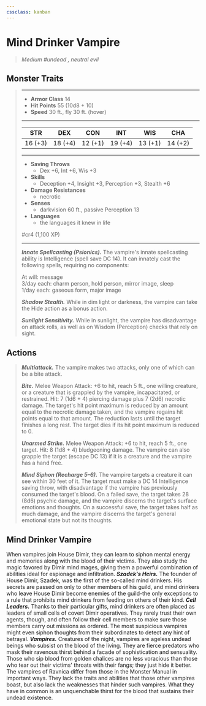 ```yaml
---
cssclass: kanban
---
```


# Mind Drinker Vampire
>*Medium #undead , neutral evil*
## Monster Traits
>___
>- **Armor Class** 14
>- **Hit Points** 55 (10d8 + 10)
>- **Speed** 30 ft., fly 30 ft. (hover)
>___
>|STR|DEX|CON|INT|WIS|CHA|
>|:---:|:---:|:---:|:---:|:---:|:---:|
>|16 (+3)|18 (+4)|12 (+1)|19 (+4)|13 (+1)|14 (+2)|
>___
>- **Saving Throws**
>	 - Dex +6, Int +6, Wis +3
>- **Skills**
>	 - Deception +4, Insight +3, Perception +3, Stealth +6
>- **Damage Resistances**
>	 - necrotic
>- **Senses**
>	 - darkvision 60 ft., passive Perception 13
>- **Languages**
>	 - the languages it knew in life
>
> #cr4 (1,100 XP)
>___
>***Innate Spellcasting (Psionics).*** The vampire's innate spellcasting ability is Intelligence (spell save DC 14). It can innately cast the following spells, requiring no components:  
>
>At will: message  
>3/day each: charm person, hold person, mirror image, sleep  
>1/day each: gaseous form, major image  
>
>
>***Shadow Stealth.*** While in dim light or darkness, the vampire can take the Hide action as a bonus action.  
>
>***Sunlight Sensitivity.*** While in sunlight, the vampire has disadvantage on attack rolls, as well as on Wisdom (Perception) checks that rely on sight.  
>
## Actions
>***Multiattack.*** The vampire makes two attacks, only one of which can be a bite attack.  
>
>***Bite.*** Melee Weapon Attack: +6 to hit, reach 5 ft., one willing creature, or a creature that is grappled by the vampire, incapacitated, or restrained. Hit: 7 (1d6 + 4) piercing damage plus 7 (2d6) necrotic damage. The target's hit point maximum is reduced by an amount equal to the necrotic damage taken, and the vampire regains hit points equal to that amount. The reduction lasts until the target finishes a long rest. The target dies if its hit point maximum is reduced to 0.  
>
>***Unarmed Strike.*** Melee Weapon Attack: +6 to hit, reach 5 ft., one target. Hit: 8 (1d8 + 4) bludgeoning damage. The vampire can also grapple the target (escape DC 13) if it is a creature and the vampire has a hand free.  
>
>***Mind Siphon (Recharge 5–6).*** The vampire targets a creature it can see within 30 feet of it. The target must make a DC 14 Intelligence saving throw, with disadvantage if the vampire has previously consumed the target's blood. On a failed save, the target takes 28 (8d6) psychic damage, and the vampire discerns the target's surface emotions and thoughts. On a successful save, the target takes half as much damage, and the vampire discerns the target's general emotional state but not its thoughts.
## Mind Drinker Vampire
When vampires join House Dimir, they can learn to siphon mental energy and memories along with the blood of their victims. They also study the magic favored by Dimir mind mages, giving them a powerful combination of abilities ideal for espionage and infiltration.
***Szadek's Heirs.*** The founder of House Dimir, Szadek, was the first of the so-called mind drinkers. His secrets are passed on only to other members of his guild, and mind drinkers who leave House Dimir become enemies of the guild-the only exceptions to a rule that prohibits mind drinkers from feeding on others of their kind.
***Cell Leaders.*** Thanks to their particular gifts, mind drinkers are often placed as leaders of small cells of covert Dimir operatives. They rarely trust their own agents, though, and often follow their cell members to make sure those members carry out missions as ordered. The most suspicious vampires might even siphon thoughts from their subordinates to detect any hint of betrayal.
***Vampires.*** Creatures of the night, vampires are ageless undead beings who subsist on the blood of the living. They are fierce predators who mask their ravenous thirst behind a facade of sophistication and sensuality. Those who sip blood from golden chalices are no less voracious than those who tear out their victims' throats with their fangs; they just hide it better.
The vampires of Ravnica differ from those in the Monster Manual in important ways. They lack the traits and abilities that those other vampires boast, but also lack the weaknesses that hinder such vampires. What they have in common is an unquenchable thirst for the blood that sustains their undead existence.